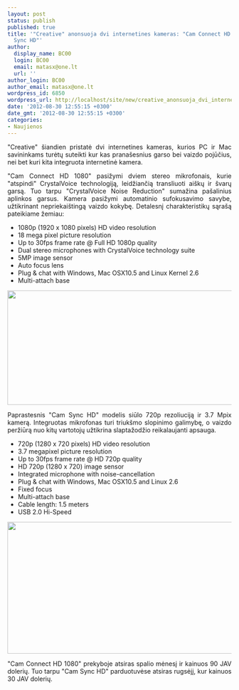 ```yaml
---
layout: post
status: publish
published: true
title: '"Creative" anonsuoja dvi internetines kameras: "Cam Connect HD 1080" ir "Cam
  Sync HD"'
author:
  display_name: BC00
  login: BC00
  email: matasx@one.lt
  url: ''
author_login: BC00
author_email: matasx@one.lt
wordpress_id: 6850
wordpress_url: http://localhost/site/new/creative_anonsuoja_dvi_internetines_kameras_cam_connect_hd_1080_ir_cam_sync_hd/
date: '2012-08-30 12:55:15 +0300'
date_gmt: '2012-08-30 12:55:15 +0300'
categories:
- Naujienos
---
```

<p style="text-align: justify;">
	&quot;Creative&quot; &scaron;iandien pristatė dvi internetines kameras, kurios PC ir Mac savininkams turėtų suteikti kur kas prana&scaron;esnius garso bei vaizdo pojūčius, nei bet kuri kita integruota internetinė kamera.</p>
<p style="text-align: justify;">
	&quot;Cam Connect HD 1080&quot; pasižymi dviem stereo mikrofonais, kurie &quot;atspindi&quot; CrystalVoice technologiją, leidžiančią transliuoti ai&scaron;kų ir &scaron;varų garsą. Tuo tarpu &quot;CrystalVoice Noise Reduction&quot; sumažina pa&scaron;alinius aplinkos garsus. Kamera pasižymi automatinio sufokusavimo savybe, užtikrinant nepriekai&scaron;tingą vaizdo kokybę. Detalesnį charakteristikų sąra&scaron;ą pateikiame žemiau:</p>
<ul>
<li>
		1080p (1920 x 1080 pixels) HD video resolution</li>
<li>
		18 mega pixel picture resolution</li>
<li>
		Up to 30fps frame rate @ Full HD 1080p quality</li>
<li>
		Dual stereo microphones with CrystalVoice technology suite</li>
<li>
		5MP image sensor</li>
<li>
		Auto focus lens</li>
<li>
		Plug &amp; chat with Windows, Mac OSX10.5 and Linux Kernel 2.6</li>
<li>
		Multi-attach base</li>
</ul>
<p>
	<img alt="" src="http://technews.lt/userfiles/creative_live_cam_connect_hd_1080_01.jpg" style="width: 520px; height: 257px;" /></p>
<p style="text-align: justify;">
	Paprastesnis &quot;Cam Sync HD&quot; modelis siūlo 720p rezoliuciją ir 3.7 Mpix kamerą. Integruotas mikrofonas turi triuk&scaron;mo slopinimo galimybę, o vaizdo peržiūrą nuo kitų vartotojų užtikrina slaptažodžio reikalaujanti apsauga.</p>
<ul>
<li>
		720p (1280 x 720 pixels) HD video resolution</li>
<li>
		3.7 megapixel picture resolution</li>
<li>
		Up to 30fps frame rate @ HD 720p quality</li>
<li>
		HD 720p (1280 x 720) image sensor</li>
<li>
		Integrated microphone with noise-cancellation</li>
<li>
		Plug &amp; chat with Windows, Mac OSX10.5 and Linux 2.6</li>
<li>
		Fixed focus</li>
<li>
		Multi-attach base</li>
<li>
		Cable length: 1.5 meters</li>
<li>
		USB 2.0 Hi-Speed</li>
</ul>
<p>
	<img alt="" src="http://technews.lt/userfiles/creative_live_cam_sync_hd_01.jpg" style="width: 520px; height: 296px;" /></p>
<p style="text-align: justify;">
	&quot;Cam Connect HD 1080&quot; prekyboje atsiras spalio mėnesį ir kainuos 90 JAV dolerių. Tuo tarpu &quot;Cam Sync HD&quot; parduotuvėse atsiras rugsėjį, kur kainuos 30 JAV dolerių.</p>

